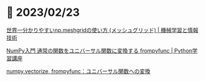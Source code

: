 # 📝 2023/02/23

[世界一分かりやすいnp.meshgridの使い方 (メッシュグリッド) | 機械学習と情報技術](https://disassemble-channel.com/np-meshgrid/)


[NumPy入門 通常の関数をユニバーサル関数に変換する frompyfunc | Python学習講座](https://www.python.ambitious-engineer.com/archives/1333)

[numpy.vectorize, frompyfunc：ユニバーサル関数への変換](https://python.atelierkobato.com/universal/)
